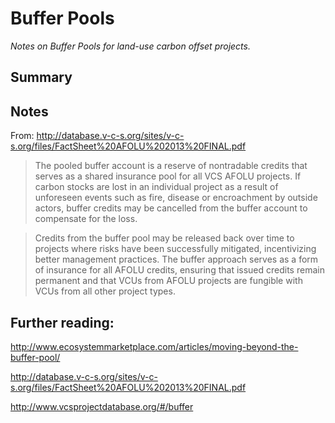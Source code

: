 # Buffer Pools

_Notes on Buffer Pools for land-use carbon offset projects._

## Summary

## Notes


From: http://database.v-c-s.org/sites/v-c-s.org/files/FactSheet%20AFOLU%202013%20FINAL.pdf


>The pooled buffer account is a reserve of nontradable
credits that serves as a shared insurance
pool for all VCS AFOLU projects. If carbon stocks
are lost in an individual project as a result of
unforeseen events such as fire, disease or
encroachment by outside actors, buffer credits may
be cancelled from the buffer account to
compensate for the loss.

>Credits from the buffer pool may be released back
over time to projects where risks have been
successfully mitigated, incentivizing better
management practices. The buffer approach serves
as a form of insurance for all AFOLU credits,
ensuring that issued credits remain permanent and
that VCUs from AFOLU projects are fungible with
VCUs from all other project types.


## Further reading:

http://www.ecosystemmarketplace.com/articles/moving-beyond-the-buffer-pool/

http://database.v-c-s.org/sites/v-c-s.org/files/FactSheet%20AFOLU%202013%20FINAL.pdf


http://www.vcsprojectdatabase.org/#/buffer
